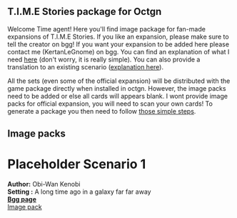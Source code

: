 ## T.I.M.E Stories package for Octgn

Welcome Time agent! Here you'll find image package for fan-made expansions of T.I.M.E Stories. If you like an expansion, please make sure to tell the creator on bgg! If you want your expansion to be added here please contact me (KertanLeGnome) on bgg. You can find an explanation of what I need [here](set) (don't worry, it is really simple). You can also provide a translation to an existing scenario ([explanation here](translation)). 

All the sets (even some of the official expansion) will be distributed with the game package directly when installed in octgn. However, the image packs need to be added or else all cards will appears blank. I wont provide image packs for official expansion, you will need to scan your own cards! To generate a package you then need to follow [those simple steps](scan).

## Image packs

# Placeholder Scenario 1
**Author:** Obi-Wan Kenobi  
**Setting :** A long time ago in a galaxy far far away  
[**Bgg page**](https://boardgamegeek.com/boardgame/146508/time-stories)  
[Image pack](scenario1)  
